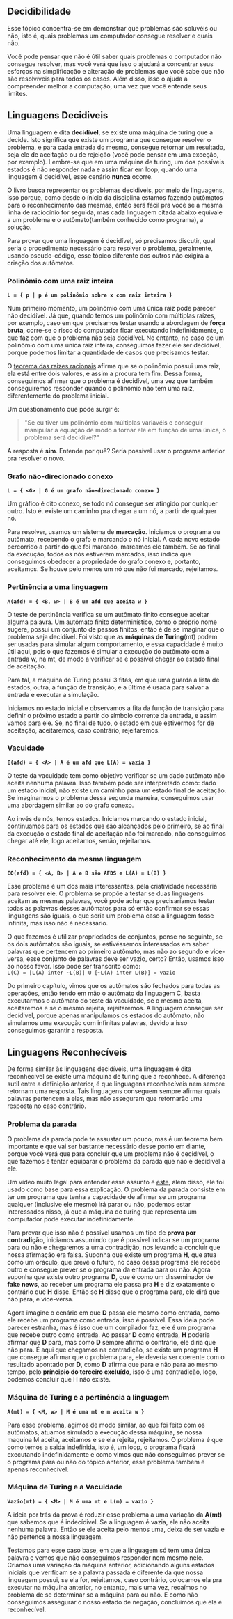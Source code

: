 ## Decidibilidade

Esse tópico concentra-se em demonstrar que problemas são soluvéis ou não, isto é, quais problemas um computador consegue resolver e quais não.  

Você pode pensar que não é útil saber quais problemas o computador não consegue resolver, mas você verá que isso o ajudará a concentrar seus esforços na simplificação e alteração de problemas que você sabe que não são resolvíveis para todos os casos. Além disso, isso o ajuda a compreender melhor a computação, uma vez que você entende seus limites.

## Linguagens Decidiveis

Uma linguagem é dita **decidível**, se existe uma máquina de turing que a decide. Isto significa que existe um programa que consegue resolver o problema, e para cada entrada do mesmo, consegue retornar um resultado, seja ele de aceitação ou de rejeição (você pode pensar em uma exceção, por exemplo). Lembre-se que em uma máquina de turing, um dos possíveis estados é não responder nada e assim ficar em loop, quando uma linguagem é decidível, esse cenário **nunca** ocorre.

O livro busca representar os problemas decidiveis, por meio de linguagens, isso porque, como desde o ínicio da disciplina estamos fazendo autômatos para o reconhecimento das mesmas, então será fácil pra você se a mesma linha de raciocínio for seguida, mas cada linguagem citada abaixo equivale a um problema e o autômato(também conhecido como programa), a solução.

Para provar que uma linguagem é decidível, só precisamos discutir, qual seria o procedimento necessário para resolver o problema, geralmente, usando pseudo-código, esse tópico diferente dos outros não exigirá a criação dos autômatos.

### Polinômio com uma raiz inteira

**`L = { p | p é um polinômio sobre x com raiz inteira }`**

Num primeiro momento, um polinômio com uma única raiz pode parecer não decidível. Já que, quando temos um polinômio com múltiplas raízes, por exemplo, caso em que precisamos testar usando a abordagem de **força bruta**, corre-se o risco do computador ficar executando indefinidamente, o que faz com que o problema não seja decidível. No entanto, no caso de um polinômio com uma única raiz inteira, conseguimos fazer ele ser decídivel, porque podemos limitar a quantidade de casos que precisamos testar.

O [teorema das raizes racionais](https://pt.wikipedia.org/wiki/Teorema_das_ra%C3%ADzes_racionais) afirma que se o polinômio possui uma raiz, ela está entre dois valores, e assim a procura tem fim. Dessa forma, conseguimos afirmar que o problema é decidível, uma vez que também conseguiremos responder quando o polinômio não tem uma raiz, diferentemente do problema inicial.

Um questionamento que pode surgir é:
> "Se eu tiver um polinômio com múltiplas variavéis e conseguir manipular a equação de modo a tornar ele em função de uma única, o problema será decidivel?"

A resposta é **sim**. Entende por quê? Seria possível usar o programa anterior pra resolver o novo.

### Grafo não-direcionado conexo

**`L = { <G> | G é um grafo não-direcionado conexo }`**

Um gráfico é dito conexo, se todo nó consegue ser atingido por qualquer outro. Isto é. existe um caminho pra chegar a um nó, a partir de qualquer nó.

Para resolver, usamos um sistema de **marcação**. Iniciamos o programa ou autômato, recebendo o grafo e marcando o nó inicial. A cada novo estado percorrido a partir do que foi marcado, marcamos ele também. Se ao final da execução, todos os nós estiverem marcados, isso indica que conseguimos obedecer a propriedade do grafo conexo e, portanto, aceitamos. Se houve pelo menos um nó que não foi marcado, rejeitamos.

### Pertinência a uma linguagem

**`A(afd) = { <B, w> | B é um afd que aceita w }`**

O teste de pertinência verifica se um autômato finito consegue aceitar alguma palavra. Um autômato finito determinístico, como o próprio nome sugere, possui um conjunto de passos finitos, então é de se imaginar que o problema seja decidível. Foi visto que as **máquinas de Turing**(mt) podem ser usadas para simular algum comportamento, e essa capacidade é muito útil aqui, pois o que fazemos é simular a execução do autômato com a entrada w, na mt, de modo a verificar se é possível chegar ao estado final de aceitação.

Para tal, a máquina de Turing possui 3 fitas, em que uma guarda a lista de estados, outra, a função de transição, e a última é usada para salvar a entrada e executar a simulação.

Iniciamos no estado inicial e observamos a fita da função de transição para definir o próximo estado a partir do símbolo corrente da entrada, e assim vamos para ele. Se, no final de tudo, o estado em que estivermos for de aceitação, aceitaremos, caso contrário, rejeitaremos.

### Vacuidade

**`E(afd) = { <A> | A é um afd que L(A) = vazia }`**

O teste da vacuidade tem como objetivo verificar se um dado autômato não aceita nenhuma palavra. Isso também pode ser interpretado como: dado um estado inicial, não existe um caminho para um estado final de aceitação. Se imaginarmos o problema dessa segunda maneira, conseguimos usar uma abordagem similar ao do grafo conexo.

Ao invés de nós, temos estados. Iniciamos marcando o estado inicial, continuamos para os estados que são alcançados pelo primeiro, se ao final da execução o estado final de aceitação não foi marcado, não conseguimos chegar até ele, logo aceitamos, senão, rejeitamos.

### Reconhecimento da mesma linguagem

**`EQ(afd) = { <A, B> | A e B são AFDS e L(A) = L(B) }`**

Esse problema é um dos mais interessantes, pela criatividade necessária para resolver ele. O problema se propõe a testar se duas linguagens aceitam as mesmas palavras, você pode achar que precisaríamos testar todas as palavras desses autômatos para só então confirmar se essas linguagens são iguais, o que seria um problema caso a linguagem fosse infinita, mas isso não é necessário.

O que fazemos é utilizar propriedades de conjuntos, pense no seguinte, se os dois autômatos são iguais, se estivéssemos interessados em saber palavras que pertencem ao primeiro autômato, mas não ao segundo e vice-versa, esse conjunto de palavras deve ser vazio, certo?
Então, usamos isso ao nosso favor. Isso pode ser transcrito como:  
`L(C) = [L(A) inter ~L(B)] U [~L(A) inter L(B)] = vazio`

Do primeiro capítulo, vimos que os autômatos são fechados para todas as operações, então tendo em mão o autômato da linguagem C, basta executarmos o autômato do teste da vacuidade, se o mesmo aceita, aceitaremos e se o mesmo rejeita, rejeitaremos. A linguagem consegue ser decídivel, porque apenas manipulamos os estados do autômato, não simulamos uma execução com infinitas palavras, devido a isso conseguimos garantir a resposta.

## Linguagens Reconhecíveis

De forma similar às linguagens decidíveis, uma linguagem é dita reconhecível se existe uma máquina de turing que a reconhece. A diferença sutil entre a definição anterior, é que linguagens reconhecíveis nem sempre retornam uma resposta. Tais linguagens conseguem sempre afirmar quais palavras pertencem a elas, mas não asseguram que retornarão uma resposta no caso contrário.

### Problema da parada

O problema da parada pode te assustar um pouco, mas é um teorema bem importante e que vai ser bastante necessário desse ponto em diante, porque você verá que para concluir que um problema não é decidível, o que fazemos é tentar equiparar o problema da parada que não é decidível a ele.

Um vídeo muito legal para entender esse assunto é [este](https://www.youtube.com/watch?v=wGLQiHXHWNk), além disso, ele foi usado como base para essa explicação. O problema da parada consiste em ter um programa que tenha a capacidade de afirmar se um programa qualquer (inclusive ele mesmo) irá parar ou não, podemos estar interessados nisso, já que a máquina de turing que representa um computador pode executar indefinidamente.

Para provar que isso não é possível usamos um tipo de **prova por contradição**, iniciamos assumindo que é possível indicar se um programa para ou não e chegaremos a uma contradição, nos levando a concluir que nossa afirmação era falsa. Suponha que existe um programa **H**, que atua como um oráculo, que prevê o futuro, no caso desse programa ele recebe outro e consegue prever se o programa da entrada para ou não. Agora suponha que existe outro programa **D**, que é como um disseminador de **fake news**, ao receber um programa ele passa pra **H** e diz exatamente o contrário que **H** disse. Então se **H** disse que o programa para, ele dirá que não para, e vice-versa.

Agora imagine o cenário em que **D** passa ele mesmo como entrada, como ele recebe um programa como entrada, isso é possível. Essa ideia pode parecer estranha, mas é isso que um compilador faz, ele é um programa que recebe outro como entrada. Ao passar **D** como entrada, **H** poderia afirmar que **D** para, mas como **D** sempre afirma o contrário, ele diria que não para. É aqui que chegamos na contradição, se existe um programa **H** que consegue afirmar que o problema para, ele deveria ser coerente com o resultado apontado por **D**, como **D** afirma que para e não para ao mesmo tempo, pelo **príncipio do terceiro excluído**, isso é uma contradição, logo, podemos concluir que H não existe.



### Máquina de Turing e a pertinência a linguagem

**`A(mt) = { <M, w> | M é uma mt e m aceita w }`**

Para esse problema, agimos de modo similar, ao que foi feito com os autômatos, atuamos simulado a execução dessa máquina, se nossa maquina M aceita, aceitamos e se ela rejeita, rejeitamos. O problema é que como temos a saida indefinida, isto é, um loop, o programa ficará executando indefinidamente e como vimos que não conseguimos prever se o programa para ou não do tópico anterior, esse problema também é apenas reconhecível.


### Máquina de Turing e a Vacuidade

**`Vazio(mt) = { <M> | M é uma mt e L(m) = vazio }`**

A ideia por trás da prova é reduzir esse problema a uma variação da **A(mt)** que sabemos que é indecídivel. Se a linguagem é vazia, ele não aceita nenhuma palavra. Então se ele aceita pelo menos uma, deixa de ser vazia e não pertence a nossa linguagem.

Testamos para esse caso base, em que a linguagem só tem uma única palavra e vemos que não conseguimos responder nem mesmo nele. Criamos uma variação da máquina anterior, adicionando alguns estados iniciais que verificam se a palavra passada é diferente da que nossa linguagem possui, se ela for, rejeitamos, caso contrário, colocamos ela pra executar na máquina anterior, no entanto, mais uma vez, recaímos no problema de se determinar se a máquina para ou não. E como não conseguimos assegurar o nosso estado de negação, concluímos que ela é reconhecível.





